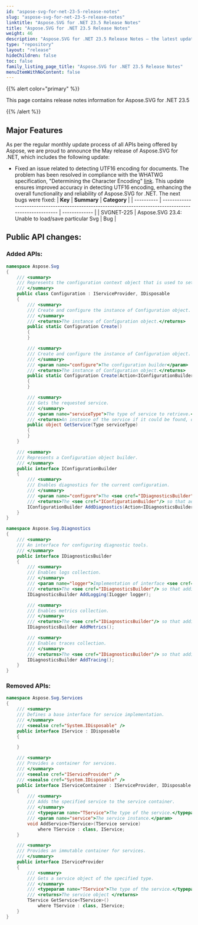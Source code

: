 ```yaml
---
id: "aspose-svg-for-net-23-5-release-notes"
slug: "aspose-svg-for-net-23-5-release-notes"
linktitle: "Aspose.SVG for .NET 23.5 Release Notes"
title: "Aspose.SVG for .NET 23.5 Release Notes"
weight: 46
description: "Aspose.SVG for .NET 23.5 Release Notes – the latest updates and fixes."
type: "repository"
layout: "release"
hideChildren: false
toc: false
family_listing_page_title: "Aspose.SVG for .NET 23.5 Release Notes"
menuItemWithNoContent: false
---
```

{{% alert color="primary" %}}

This page contains release notes information for Aspose.SVG for .NET 23.5

{{% /alert %}}

## **Major Features**

As per the regular monthly update process of all APIs being offered by Aspose, we are proud to announce the May release of Aspose.SVG for .NET, which includes the following update:

* Fixed an issue related to detecting UTF16 encoding for documents. The problem has been resolved in compliance with the WHATWG specification, "Determining the Character Encoding" [link](https://html.spec.whatwg.org/multipage/parsing.html#determining-the-character-encoding). This update ensures improved accuracy in detecting UTF16 encoding, enhancing the overall functionality and reliability of Aspose.SVG for .NET.
The next bugs were fixed:
| **Key**    | **Summary**                                                                                              | **Category**  |
| ---------- | -------------------------------------------------------------------------------------------------------- | ------------- |
| SVGNET-225 | Aspose.SVG 23.4: Unable to load/save particular Svg          | Bug           |

## **Public API changes:**

### **Added APIs:**

```csharp
namespace Aspose.Svg
{
    /// <summary>
    /// Represents the configuration context object that is used to set up the environment settings for the application.
    /// </summary>
    public class Configuration : IServiceProvider, IDisposable
    {
        /// <summary>
        /// Create and configure the instance of Configuration object.
        /// </summary>
        /// <returns>The instance of Configuration object.</returns>
        public static Configuration Create()
        {
        }

        /// <summary>
        /// Create and configure the instance of Configuration object.
        /// </summary>
        /// <param name="configure">The configuration builder</param>
        /// <returns>The instance of Configuration object.</returns>
        public static Configuration Create(Action<IConfigurationBuilder> configure)
        {
        }

        /// <summary>
        /// Gets the requested service.
        /// </summary>
        /// <param name="serviceType">The type of service to retrieve.</param>
        /// <returns>An instance of the service if it could be found, or <value>null</value> if it could not be found</returns>
        public object GetService(Type serviceType)
        {
        }
    }

    /// <summary>
    /// Represents a Configuration object builder.
    /// </summary>
    public interface IConfigurationBuilder
    {
        /// <summary>
        /// Enables diagnostics for the current configuration.
        /// </summary>
        /// <param name="configure">The <see cref="IDiagnosticsBuilder"/> configuration delegate.</param>
        /// <returns>The <see cref="IConfigurationBuilder"/> so that additional calls can be chained.</returns>
        IConfigurationBuilder AddDiagnostics(Action<IDiagnosticsBuilder> configure);
    }
}

namespace Aspose.Svg.Diagnostics
{
    /// <summary>
    /// An interface for configuring diagnostic tools.
    /// </summary>
    public interface IDiagnosticsBuilder
    {
        /// <summary>
        /// Enables logs collection.
        /// </summary>
        /// <param name="logger">Implementation of interface <see cref="ILogger"/> which will be used for logging.</param>
        /// <returns>The <see cref="IDiagnosticsBuilder"/> so that additional calls can be chained.</returns>
        IDiagnosticsBuilder AddLogging(ILogger logger);

        /// <summary>
        /// Enables metrics collection.
        /// </summary>
        /// <returns>The <see cref="IDiagnosticsBuilder"/> so that additional calls can be chained.</returns>
        IDiagnosticsBuilder AddMetrics();

        /// <summary>
        /// Enables traces collection.
        /// </summary>
        /// <returns>The <see cref="IDiagnosticsBuilder"/> so that additional calls can be chained.</returns>
        IDiagnosticsBuilder AddTracing();
    }
}
```

### **Removed APIs:**

```csharp
namespace Aspose.Svg.Services
{
    /// <summary>
    /// Defines a base interface for service implementation.
    /// </summary>
    /// <seealso cref="System.IDisposable" />
    public interface IService : IDisposable
    {

    }

    /// <summary>
    /// Provides a container for services.
    /// </summary>
    /// <seealso cref="IServiceProvider" />
    /// <seealso cref="System.IDisposable" />
    public interface IServiceContainer : IServiceProvider, IDisposable
    {
        /// <summary>
        /// Adds the specified service to the service container.
        /// </summary>
        /// <typeparam name="TService">The type of the service.</typeparam>
        /// <param name="service">The service instance.</param>
        void AddService<TService>(TService service)
            where TService : class, IService;
    }

    /// <summary>
    /// Provides an immutable container for services.
    /// </summary>
    public interface IServiceProvider
    {
        /// <summary>
        /// Gets a service object of the specified type.
        /// </summary>
        /// <typeparam name="TService">The type of the service.</typeparam>
        /// <returns>The service object </returns>
        TService GetService<TService>()
            where TService : class, IService;
    }
}
```
